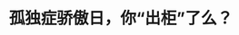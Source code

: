 ---
title: 孤独症骄傲日，你“出柜”了么？
tags: [自闭症, Aspie, 孤独症]
color: success
description: 我有孤独症谱系障碍，但是我和你一样，爱家人，爱朋友，爱这世间一切的美好。我并非冷酷无情，也并不麻木不仁；相反，我的内心非常敏感。我有独特的爱好，喜欢独处，但这不意味着我讨厌你。
external_url: http://mp.weixin.qq.com/s?__biz=MzIyMzgyMjY5NQ==&amp;mid=2247484005&amp;idx=3&amp;sn=aea4e95b2cf3a716e91b81c149b5aead&amp;chksm=e819146ddf6e9d7b607855b7a61a2c09ce94603f1b5b5c4e309cd9f524751ef1d6698b18843c&amp;scene=27#wechat_redirect
---